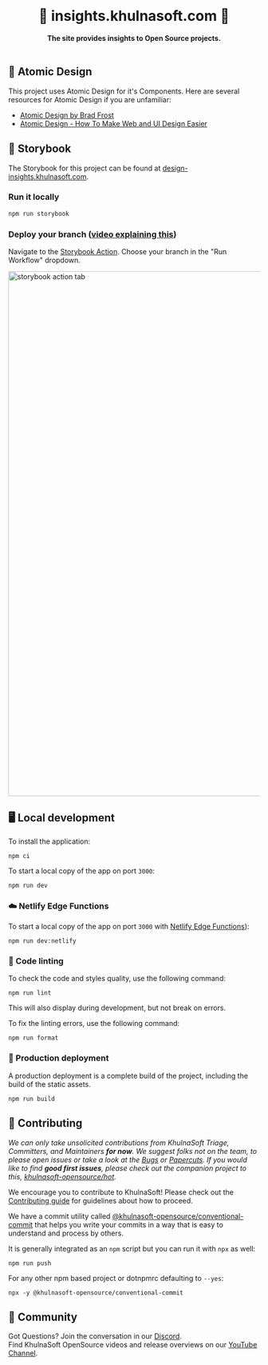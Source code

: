 <div align="center">
  <br>
  <h1>🍕 insights.khulnasoft.com 🍕</h1>
  <strong>The site provides insights to Open Source projects.</strong>
</div>
<br>

## 🔬 Atomic Design

This project uses Atomic Design for it's Components. Here are several resources for Atomic Design if you are unfamiliar:

- [Atomic Design by Brad Frost](https://bradfrost.com/blog/post/atomic-web-design/)
- [Atomic Design - How To Make Web and UI Design Easier](https://www.youtube.com/watch?v=W3A33dmp17E)

## 📙 Storybook

The Storybook for this project can be found at [design-insights.khulnasoft.com](https://design-insights.khulnasoft.com).

### Run it locally

```bash
npm run storybook
```

### Deploy your branch ([video explaining this](https://www.loom.com/share/c3a3fa04a4a343da8228bdb9b9a66746))

Navigate to the [Storybook Action](https://github.com/khulnasoft-opensource/insights/actions/workflows/storybook.yml). Choose your branch in the "Run Workflow" dropdown.

<img width="1050" alt="storybook action tab" src="https://user-images.githubusercontent.com/5713670/178128835-d81205f3-a875-474f-8b4f-46a1ad814fe1.png">

## 🖥️ Local development

To install the application:

```shell
npm ci
```

To start a local copy of the app on port `3000`:

```shell
npm run dev
```

### ☁️️ Netlify Edge Functions

To start a local copy of the app on port `3000` with [Netlify Edge Functions](https://docs.netlify.com/edge-functions/overview/)):

```shell
npm run dev:netlify
```

### 🎨 Code linting

To check the code and styles quality, use the following command:

```shell
npm run lint
```

This will also display during development, but not break on errors.

To fix the linting errors, use the following command:

```shell
npm run format
```

### 🚀 Production deployment

A production deployment is a complete build of the project, including the build of the static assets.

```shell
npm run build
```

## 🤝 Contributing

_We can only take unsolicited contributions from KhulnaSoft Triage, Committers, and Maintainers **for now**. We suggest folks not on the team, to please open issues or take a look at the [Bugs](https://github.com/orgs/khulnasoft-opensource/projects/6) or [Papercuts](https://github.com/khulnasoft-opensource/insights/issues?q=is%3Aopen+is%3Aissue+milestone%3APapercuts). If you would like to find **good first issues**, please check out the companion project to this, [khulnasoft-opensource/hot](https://github.com/khulnasoft-opensource/hot/issues)._

We encourage you to contribute to KhulnaSoft! Please check out the [Contributing guide](https://docs.khulnasoft.com/contributing/introduction-to-contributing/) for guidelines about how to proceed.

We have a commit utility called [@khulnasoft-opensource/conventional-commit](https://github.com/khulnasoft-opensource/conventional-commit) that helps you write your commits in a way that is easy to understand and process by others.

It is generally integrated as an `npm` script but you can run it with `npx` as well:

```shell
npm run push
```

For any other npm based project or dotnpmrc defaulting to `--yes`:

```shell
npx -y @khulnasoft-opensource/conventional-commit
```

## 🍕 Community

Got Questions? Join the conversation in our [Discord](https://discord.gg/58KbV5w2).  
Find KhulnaSoft OpenSource videos and release overviews on our [YouTube Channel](https://www.youtube.com/channel/UCklWxKrTti61ZCROE1e5-MQ).
